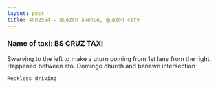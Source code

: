 ```yaml
---
layout: post
title: ACD2554 - Quezon avenue, quezon city
---
```


### Name of taxi: BS CRUZ TAXI

Swerving to the left to make a uturn coming from 1st lane from the right. Happened between sto. Domingo church and banawe intersection

```Reckless driving```
